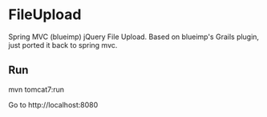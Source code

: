 FileUpload
==========

Spring MVC (blueimp) jQuery File Upload. Based on blueimp's Grails plugin, just ported it back to spring mvc.

## Run

mvn tomcat7:run

Go to http://localhost:8080
